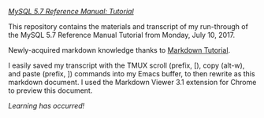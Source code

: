 [_MySQL 5.7 Reference Manual: Tutorial_](https://dev.mysql.com/doc/refman/5.7/en/tutorial.html)

This repository contains the materials and transcript of my run-through of the MySQL 5.7 Reference Manual Tutorial from Monday, July 10, 2017.

Newly-acquired markdown knowledge thanks to [Markdown Tutorial](http://www.markdowntutorial.com/).

I easily saved my transcript with the TMUX scroll (prefix, [), copy (alt-w), and paste (prefix, ]) commands into my Emacs buffer, to then rewrite as this markdown document. I used the Markdown Viewer 3.1 extension for Chrome to preview this document.

_Learning has occurred!_